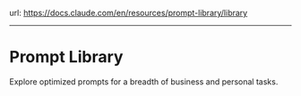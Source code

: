 url: https://docs.claude.com/en/resources/prompt-library/library

---

# Prompt Library

Explore optimized prompts for a breadth of business and personal tasks.
